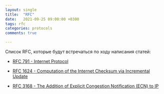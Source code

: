 ```yaml
---
layout: single
title:  "RFC"
date:   2021-09-25 09:00:00 +0300
tags: rfc
categories: protocols
comments: true

---
```


Список RFC, которые будут встречаться по ходу написания статей:

* [RFC 791 -  Internet Protocol](https://www.rfc-editor.org/rfc/rfc791.html)

* [RFC 1624 - Computation of the Internet Checksum via Incremental Update](https://www.rfc-editor.org/rfc/rfc1624)
 
* [RFC 3168 - The Addition of Explicit Congestion Notification (ECN) to IP](https://www.rfc-editor.org/rfc/rfc3168.html)